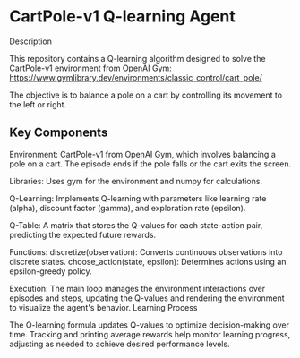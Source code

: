 # CartPole-v1 Q-learning Agent

Description

This repository contains a Q-learning algorithm designed to solve the CartPole-v1 environment from OpenAI Gym: https://www.gymlibrary.dev/environments/classic_control/cart_pole/

The objective is to balance a pole on a cart by controlling its movement to the left or right.

## Key Components

Environment: CartPole-v1 from OpenAI Gym, which involves balancing a pole on a cart. The episode ends if the pole falls or the cart exits the screen.

Libraries: Uses gym for the environment and numpy for calculations.

Q-Learning: Implements Q-learning with parameters like learning rate (alpha), discount factor (gamma), and exploration rate (epsilon).

Q-Table: A matrix that stores the Q-values for each state-action pair, predicting the expected future rewards.

Functions:
discretize(observation): Converts continuous observations into discrete states.
choose_action(state, epsilon): Determines actions using an epsilon-greedy policy.

Execution: The main loop manages the environment interactions over episodes and steps, updating the Q-values and rendering the environment to visualize the agent's behavior.
Learning Process

The Q-learning formula updates Q-values to optimize decision-making over time.
Tracking and printing average rewards help monitor learning progress, adjusting as needed to achieve desired performance levels.
